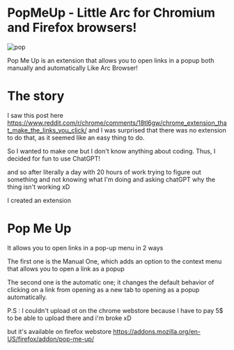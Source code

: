 # PopMeUp - Little Arc for Chromium and Firefox browsers!
![pop](https://github.com/MohamedxSalah/PopMeUp/assets/30314294/1fc32c13-a137-4569-a316-454df8ad1b9e)

Pop Me Up is an extension that allows you to open links in a popup both manually and automatically Like Arc Browser!

# The story
I saw this post here https://www.reddit.com/r/chrome/comments/18tl6gw/chrome_extension_that_make_the_links_you_click/ 
and I was surprised that there was no extension to do that, as it seemed like an easy thing to do. 

So I wanted to make one but I don't know anything about coding. 
Thus, I decided for fun to use ChatGPT! 

and so after literally a day with 20 hours of work trying to figure out something and not knowing what I'm doing and asking chatGPT why the thing isn't working xD

I created an extension 

# Pop Me Up 

It allows you to open links in a pop-up menu in 2 ways

The first one is the Manual One, which adds an option to the context menu that allows you to open a link as a popup

The second one is the automatic one; it changes the default behavior of clicking on a link from opening as a new tab to opening as a popup automatically.

P.S : I couldn't upload ot on the chrome webstore because I have to pay 5$ to be able to upload there and i'm broke xD

but it's available on firefox webstore
https://addons.mozilla.org/en-US/firefox/addon/pop-me-up/
